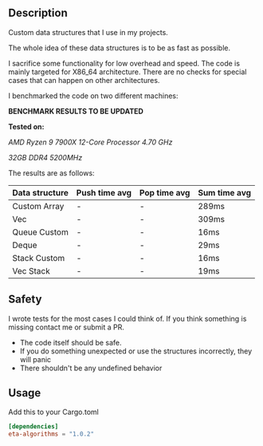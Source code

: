 ## Description
Custom data structures that I use in my projects.

The whole idea of these data structures is to be as fast as possible.

I sacrifice some functionality for low overhead and speed.
The code is mainly targeted for X86_64 architecture.
There are no checks for special cases that can happen on other architectures.

I benchmarked the code on two different machines:

**BENCHMARK RESULTS TO BE UPDATED**

**Tested on:** 

*AMD Ryzen 9 7900X 12-Core Processor 4.70 GHz*

*32GB DDR4 5200MHz*

The results are as follows:

| Data structure | Push time avg | Pop time avg | Sum time avg |
|----------------|---------------|--------------|--------------|
| Custom Array   | -             | -            | 289ms        |
| Vec            | -             | -            | 309ms        |
| Queue Custom   | -             | -            | 16ms         |
| Deque          | -             | -            | 29ms         |
| Stack Custom   | -             | -            | 16ms         |
| Vec Stack      | -             | -            | 19ms         |

## Safety
I wrote tests for the most cases I could think of.
If you think something is missing contact me or submit a PR.

- The code itself should be safe.
- If you do something unexpected or use the structures incorrectly, they will panic
- There shouldn't be any undefined behavior

## Usage
Add this to your Cargo.toml
```toml
[dependencies]
eta-algorithms = "1.0.2"
```